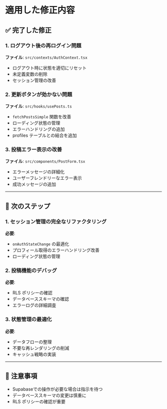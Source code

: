 # 適用した修正内容

## ✅ 完了した修正

### 1. ログアウト後の再ログイン問題
**ファイル**: `src/contexts/AuthContext.tsx`
- ログアウト時に状態を適切にリセット
- 未定義変数の削除
- セッション管理の改善

### 2. 更新ボタンが効かない問題  
**ファイル**: `src/hooks/usePosts.ts`
- `fetchPostsSimple` 関数を改善
- ローディング状態の管理
- エラーハンドリングの追加
- profiles テーブルとの結合を追加

### 3. 投稿エラー表示の改善
**ファイル**: `src/components/PostForm.tsx`
- エラーメッセージの詳細化
- ユーザーフレンドリーなエラー表示
- 成功メッセージの追加

---

## 🔄 次のステップ

### 1. セッション管理の完全なリファクタリング
**必要**: 
- `onAuthStateChange` の最適化
- プロフィール取得のエラーハンドリング改善
- ローディング状態の管理

### 2. 投稿機能のデバッグ
**必要**:
- RLS ポリシーの確認
- データベーススキーマの確認
- エラーログの詳細調査

### 3. 状態管理の最適化
**必要**:
- データフローの整理
- 不要な再レンダリングの削減
- キャッシュ戦略の実装

---

## 📝 注意事項

- Supabaseでの操作が必要な場合は指示を待つ
- データベーススキーマの変更は慎重に
- RLS ポリシーの確認が重要

